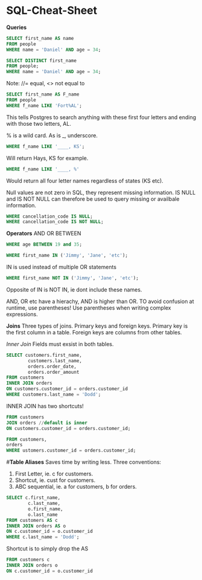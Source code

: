 # SQL-Cheat-Sheet

**Queries**
```sql
SELECT first_name AS name 
FROM people 
WHERE name = 'Daniel' AND age = 34;

SELECT DISTINCT first_name 
FROM people;
WHERE name = 'Daniel' AND age = 34;
```
Note: //= equal, <> not equal to

```sql
SELECT first_name AS F_name 
FROM people 
WHERE f_name LIKE 'Fort%AL'; 
```
This tells Postgres to search anything with these first four letters and ending with those two letters, AL. 

% is a wild card. As is _, underscore.
```sql
WHERE f_name LIKE '____, KS';
```
Will return Hays, KS for example.
```sql
WHERE f_name LIKE '____, %'
```
Would return all four letter names regardless of states (KS etc).

Null values are not zero in SQL, they represent missing information. IS NULL and IS NOT NULL can therefore be used to query missing or availbale information.
```sql
WHERE cancellation_code IS NULL;
WHERE cancellation_code IS NOT NULL; 
```

**Operators**
AND
OR
BETWEEN
```sql
WHERE age BETWEEN 19 and 35;
```

```sql
WHERE first_name IN ('Jimmy', 'Jane', 'etc'); 
```
IN is used instead of multiple OR statements
```sql
WHERE first_name NOT IN ('Jimmy', 'Jane', 'etc'); 
```
Opposite of IN is NOT IN, ie dont include these names.

AND, OR etc have a hierachy, AND is higher than OR. TO avoid confusion at runtime, use parentheses!
Use parentheses when writing complex expressions.

**Joins**
Three types of joins.
Primary keys and foreign keys. Primary key is the first column in a table. Foreign keys are columns from other tables.

*Inner Join* 
Fields must exsist in both tables.
```sql
SELECT customers.first_name,
		customers.last_name,
		orders.order_date,
		orders.order_amount
FROM customers
INNER JOIN orders
ON customers.customer_id = orders.customer_id
WHERE customers.last_name = 'Dodd';
```
INNER JOIN has two shortcuts!
```sql
FROM customers
JOIN orders //default is inner
ON customers.customer_id = orders.customer_id;

FROM customers,
orders
WHERE ustomers.customer_id = orders.customer_id;
```
#**Table Aliases**
Saves time by writing less.
Three conventions:
1. First Letter, ie. c for customers.
2. Shortcut, ie. cust for customers.
3. ABC sequential, ie. a for customers, b for orders.

```sql
SELECT c.first_name,
		c.last_name,
		o.first_name,
		o.last_name
FROM customers AS c
INNER JOIN orders AS o
ON c.customer_id = o.customer_id
WHERE c.last_name = 'Dodd';
```
Shortcut is to simply drop the AS

```sql
FROM customers c
INNER JOIN orders o
ON c.customer_id = o.customer_id
```
